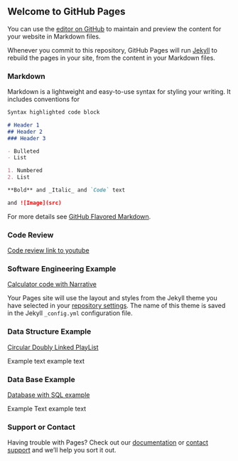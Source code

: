## Welcome to GitHub Pages

You can use the [editor on GitHub](https://github.com/DanielL1x/daniell1x.github.io/edit/main/index.md) to maintain and preview the content for your website in Markdown files.

Whenever you commit to this repository, GitHub Pages will run [Jekyll](https://jekyllrb.com/) to rebuild the pages in your site, from the content in your Markdown files.

### Markdown

Markdown is a lightweight and easy-to-use syntax for styling your writing. It includes conventions for

```markdown
Syntax highlighted code block

# Header 1
## Header 2
### Header 3

- Bulleted
- List

1. Numbered
2. List

**Bold** and _Italic_ and `Code` text

and ![Image](src)
```

For more details see [GitHub Flavored Markdown](https://guides.github.com/features/mastering-markdown/).

### Code Review

[Code review link to youtube](https://youtu.be/cLtFke1ST8E)

### Software Engineering Example

[Calculator code with Narrative](https://github.com/DanielL1x/daniell1x.github.io/tree/main/Calculator%20with%20narrative) 

Your Pages site will use the layout and styles from the Jekyll theme you have selected in your [repository settings](https://github.com/DanielL1x/daniell1x.github.io/settings). The name of this theme is saved in the Jekyll `_config.yml` configuration file.

### Data Structure Example

[Circular Doubly Linked PlayList](https://github.com/DanielL1x/daniell1x.github.io/tree/main/Data%20structure%20code%20with%20narrative)

Example text example text

### Data Base Example

[Database with SQL example](https://github.com/DanielL1x/daniell1x.github.io/tree/main/DataBase%20narrative%20and%20Code)

Example Text example text

### Support or Contact

Having trouble with Pages? Check out our [documentation](https://docs.github.com/categories/github-pages-basics/) or [contact support](https://support.github.com/contact) and we’ll help you sort it out.

